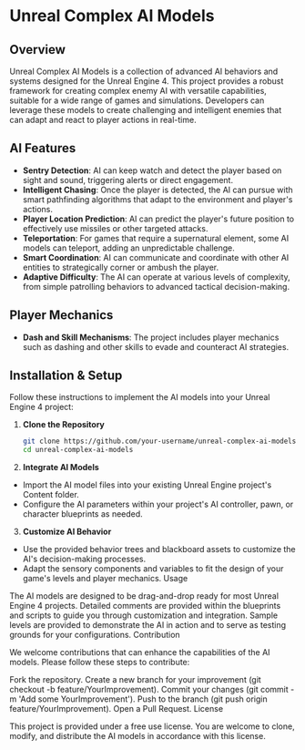 # Unreal Complex AI Models

## Overview
Unreal Complex AI Models is a collection of advanced AI behaviors and systems designed for the Unreal Engine 4. This project provides a robust framework for creating complex enemy AI with versatile capabilities, suitable for a wide range of games and simulations. Developers can leverage these models to create challenging and intelligent enemies that can adapt and react to player actions in real-time.

## AI Features
- **Sentry Detection**: AI can keep watch and detect the player based on sight and sound, triggering alerts or direct engagement.
- **Intelligent Chasing**: Once the player is detected, the AI can pursue with smart pathfinding algorithms that adapt to the environment and player's actions.
- **Player Location Prediction**: AI can predict the player's future position to effectively use missiles or other targeted attacks.
- **Teleportation**: For games that require a supernatural element, some AI models can teleport, adding an unpredictable challenge.
- **Smart Coordination**: AI can communicate and coordinate with other AI entities to strategically corner or ambush the player.
- **Adaptive Difficulty**: The AI can operate at various levels of complexity, from simple patrolling behaviors to advanced tactical decision-making.

## Player Mechanics
- **Dash and Skill Mechanisms**: The project includes player mechanics such as dashing and other skills to evade and counteract AI strategies.

## Installation & Setup
Follow these instructions to implement the AI models into your Unreal Engine 4 project:

1. **Clone the Repository**
   ```sh
   git clone https://github.com/your-username/unreal-complex-ai-models.git
   cd unreal-complex-ai-models

2. **Integrate AI Models**
- Import the AI model files into your existing Unreal Engine project's Content folder.
- Configure the AI parameters within your project's AI controller, pawn, or character blueprints as needed.
3. **Customize AI Behavior**
- Use the provided behavior trees and blackboard assets to customize the AI's decision-making processes.
- Adapt the sensory components and variables to fit the design of your game's levels and player mechanics.
Usage

The AI models are designed to be drag-and-drop ready for most Unreal Engine 4 projects.
Detailed comments are provided within the blueprints and scripts to guide you through customization and integration.
Sample levels are provided to demonstrate the AI in action and to serve as testing grounds for your configurations.
Contribution

We welcome contributions that can enhance the capabilities of the AI models. Please follow these steps to contribute:

Fork the repository.
Create a new branch for your improvement (git checkout -b feature/YourImprovement).
Commit your changes (git commit -m 'Add some YourImprovement').
Push to the branch (git push origin feature/YourImprovement).
Open a Pull Request.
License

This project is provided under a free use license. You are welcome to clone, modify, and distribute the AI models in accordance with this license.
